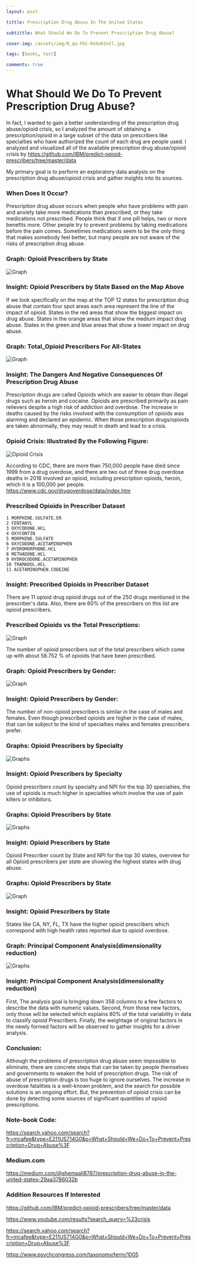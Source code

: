 ```yaml
---
layout: post

tittle: Prescription Drug Abuse In The United States

subtittle: What Should We Do To Prevent Prescription Drug Abuse?

cover-img: /assets/img/0_qa-FbC-ReXxKIntl.jpg

tags: [books, test]

comments: true
---
```



# What Should We Do To Prevent Prescription Drug Abuse?

In fact, I wanted to gain a better understanding of the prescription drug abuse/opioid crisis, so I analyzed the amount of obtaining a prescription/opioid in a large subset of the data on prescribers like specialties who have authorized the count of each drug are people used. I analyzed and visualized all of the available prescription drug abuse/opioid crisis by https://github.com/IBM/predict-opioid-prescribers/tree/master/data

My primary goal is to perform an exploratory data analysis on the prescription drug abuse/opioid crisis and gather insights into its sources.



### When Does It Occur? 



Prescription drug abuse occurs when people who have problems with pain and anxiety take more medications than prescribed, or they take medications not prescribed. People
think that if one pill helps, two or more benefits more. Other people try to prevent problems by taking medications before the pain comes. Sometimes medications seem to be
the only thing that makes somebody feel better, but many people are not aware of the risks of prescription drug abuse.


### Graph: Opioid Prescribers by State



![Graph](https://miro.medium.com/proxy/1*fD6XcW1hLu5FIQntn-Dk0g.png)



### Insight: Opioid Prescribers by State Based on the Map Above



If we look specifically on the map at the TOP 12 states for prescription drug abuse that contain four spot areas each area represent the line of the impact of opioid. States in the red areas that show the biggest impact on drug abuse. States in the orange areas that show the medium impact drug abuse. States in the green and blue areas that show a lower impact on drug abuse.


### Graph: Total_Opioid Prescribers For All-States

![Graph](https://miro.medium.com/proxy/1*QjmoJteIFfXCOA982s51OQ.png)

### Insight: The Dangers And Negative Consequences Of Prescription Drug Abuse


Prescription drugs are called Opioids which are easier to obtain than illegal drugs such as heroin and cocaine. Opioids are prescribed primarily as pain relievers despite a high risk of addiction and overdose. The increase in deaths caused by the risks involved with the consumption of opioids was alarming and declared an epidemic. When those prescription drugs/opioids are taken abnormally, they may result in death and lead to a crisis.



### Opioid Crisis: Illustrated By the Following Figure:



![Opioid Crisis](https://www.drugfreekidscanada.org/wp-content/uploads/2016/07/prescription_drug_list_en.jpg)


According to CDC, there are more than 750,000 people have died since 1999 from a drug overdose, and there are two out of three drug overdose deaths in 2018 involved an opioid, including prescription opioids, heroin, which it is a 100,000 per people. https://www.cdc.gov/drugoverdose/data/index.htm



### Prescribed Opioids in Prescriber Dataset


~~~
1 MORPHINE.SULFATE.ER
2 FENTANYL
3 OXYCODONE.HCL
4 OXYCONTIN
5 MORPHINE.SULFATE
6 OXYCODONE.ACETAMINOPHEN
7 HYDROMORPHONE.HCL
8 METHADONE.HCL
9 HYDROCODONE.ACETAMINOPHEN
10 TRAMADOL.HCL
11 ACETAMINOPHEN.CODEINE
~~~


### Insight: Prescribed Opioids in Prescriber Dataset


There are 11 opioid drug opioid drugs out of the 250 drugs mentioned in the prescriber's data. 
Also, there are 60% of the prescribers on this list are opioid prescribers.


### Prescribed Opioids vs the Total Prescriptions:


![Graph](https://miro.medium.com/proxy/1*wsPfHmdP96UgoufZJHmVrA.png)


The number of opioid prescribers out of the total prescribers which come up with about 58.752 % of opioids that have been prescribed.


### Graph: Opioid Prescribers by Gender:


![Graph](https://miro.medium.com/max/699/1*tDCJzzwQL1rkaVNKGPEDdQ.png)


### Insight: Opioid Prescribers by Gender:


The number of non-opioid prescribers is similar in the case of males and females. Even though prescribed opioids are higher in the case of males, that can be subject to the kind of specialties males and females prescribers prefer.


### Graphs: Opioid Prescribers by Specialty



 ![Graphs](https://miro.medium.com/max/1050/1*08PHxPFhxzc7lS7Ar74opw.png)
 
 
 
 ### Insight: Opioid Prescribers by Specialty
 

Opioid prescribers count by specialty and NPI for the top 30 specialties, the use of opioids is much higher in specialties which involve the use of pain killers or inhibitors.


### Graphs: Opioid Prescribers by State

 ![Graphs](https://miro.medium.com/max/1050/1*QOzYNSiMG9jKiNDO2_0hdg.png)
### Insight: Opioid Prescribers by State

Opioid Prescriber count by State and NPI for the top 30 states, overview for all Opioid prescribers per state are showing the highest states with drug abuse.
 
### Graphs: Opioid Prescribers by State
  
  
  ![Graph](https://miro.medium.com/max/1050/1*iSfhUei9l6qxQDd-woMoKQ.png)
  
  
### Insight: Opioid Prescribers by State
  
  
  States like CA, NY, FL, TX have the higher opioid prescribers which correspond with high health rates reported due to opioid overdose.
  
  
### Graph: Principal Component Analysis(dimensionality reduction)
 
 
 
  ![Graphs](https://miro.medium.com/max/1050/1*E1lKyHTX63IjGxyIagGN3A.png)
 
 
 
### Insight: Principal Component Analysis(dimensionality reduction)
 
 
First, The analysis goal is bringing down 358 columns to a few factors to describe the data with numeric values.
Second, from those new factors, only those will be selected which explains 80% of the total variability in data to classify opioid Prescribers.
Finally, the weightage of original factors in the newly formed factors will be observed to gather insights for a driver analysis.
 
 
### Conclusion:
 
 
 
Although the problems of prescription drug abuse seem impossible to eliminate, there are concrete steps that can be taken by people themselves and governments to weaken the
hold of prescription drugs. The risk of abuse of prescription drugs is too huge to ignore ourselves. The increase in overdose fatalities is a well-known problem, and the
search for possible solutions is an ongoing effort. But, the prevention of opioid crisis can be done by detecting some sources of significant quantities of opioid
prescriptions.



### Note-book Code:



https://search.yahoo.com/search?fr=mcafee&type=E211US714G0&p=What+Should+We+Do+To+Prevent+Prescription+Drug+Abuse%3F


### Medium.com


https://medium.com/@shemaali8787/prescription-drug-abuse-in-the-united-states-29aa3786032b


### Addition Resources If Interested


https://github.com/IBM/predict-opioid-prescribers/tree/master/data

https://www.youtube.com/results?search_query=%23crisis

https://search.yahoo.com/search?fr=mcafee&type=E211US714G0&p=What+Should+We+Do+To+Prevent+Prescription+Drug+Abuse%3F

https://www.psychcongress.com/taxonomy/term/1005

















































